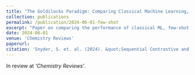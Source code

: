 ```yaml
---
title: "The Goldilocks Paradigm: Comparing Classical Machine Learning, Large Language Models, and Few-Shot Learning for Drug Discovery Applications"
collection: publications
permalink: /publication/2024-06-01-few-shot
excerpt: "Paper on comparing the performance of classical ML, few-shot learning and transformer-based LLM (MolBART) at varying dataset sizes"
date: 2024-06-01
venue: 'Chemistry Reviews'
paperurl: 
citation: 'Snyder, S. et. al. (2024). &quot;Sequential Contrastive and Deep Learning Models to Identify Selective Butyrylcholinesterase Inhibitors.&quot; <i>Journal of Chemical Information and Modeling</i>. 1(3).'
---
```


In review at _'Chemistry Reviews'_.
